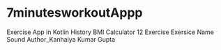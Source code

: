 # 7minutesworkoutAppp
Exercise App in Kotlin
History
BMI Calculator
12 Exercise
Exersice Name Sound
Author_Kanhaiya Kumar Gupta
